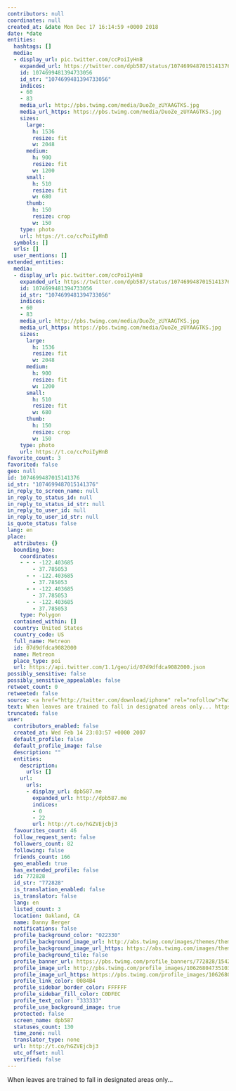 ```yaml
---
contributors: null
coordinates: null
created_at: &date Mon Dec 17 16:14:59 +0000 2018
date: *date
entities:
  hashtags: []
  media:
  - display_url: pic.twitter.com/ccPoiIyHnB
    expanded_url: https://twitter.com/dpb587/status/1074699487015141376/photo/1
    id: 1074699481394733056
    id_str: "1074699481394733056"
    indices:
    - 60
    - 83
    media_url: http://pbs.twimg.com/media/DuoZe_zUYAAGTKS.jpg
    media_url_https: https://pbs.twimg.com/media/DuoZe_zUYAAGTKS.jpg
    sizes:
      large:
        h: 1536
        resize: fit
        w: 2048
      medium:
        h: 900
        resize: fit
        w: 1200
      small:
        h: 510
        resize: fit
        w: 680
      thumb:
        h: 150
        resize: crop
        w: 150
    type: photo
    url: https://t.co/ccPoiIyHnB
  symbols: []
  urls: []
  user_mentions: []
extended_entities:
  media:
  - display_url: pic.twitter.com/ccPoiIyHnB
    expanded_url: https://twitter.com/dpb587/status/1074699487015141376/photo/1
    id: 1074699481394733056
    id_str: "1074699481394733056"
    indices:
    - 60
    - 83
    media_url: http://pbs.twimg.com/media/DuoZe_zUYAAGTKS.jpg
    media_url_https: https://pbs.twimg.com/media/DuoZe_zUYAAGTKS.jpg
    sizes:
      large:
        h: 1536
        resize: fit
        w: 2048
      medium:
        h: 900
        resize: fit
        w: 1200
      small:
        h: 510
        resize: fit
        w: 680
      thumb:
        h: 150
        resize: crop
        w: 150
    type: photo
    url: https://t.co/ccPoiIyHnB
favorite_count: 3
favorited: false
geo: null
id: 1074699487015141376
id_str: "1074699487015141376"
in_reply_to_screen_name: null
in_reply_to_status_id: null
in_reply_to_status_id_str: null
in_reply_to_user_id: null
in_reply_to_user_id_str: null
is_quote_status: false
lang: en
place:
  attributes: {}
  bounding_box:
    coordinates:
    - - - -122.403685
        - 37.785053
      - - -122.403685
        - 37.785053
      - - -122.403685
        - 37.785053
      - - -122.403685
        - 37.785053
    type: Polygon
  contained_within: []
  country: United States
  country_code: US
  full_name: Metreon
  id: 07d9dfdca9082000
  name: Metreon
  place_type: poi
  url: https://api.twitter.com/1.1/geo/id/07d9dfdca9082000.json
possibly_sensitive: false
possibly_sensitive_appealable: false
retweet_count: 0
retweeted: false
source: <a href="http://twitter.com/download/iphone" rel="nofollow">Twitter for iPhone</a>
text: When leaves are trained to fall in designated areas only... https://t.co/ccPoiIyHnB
truncated: false
user:
  contributors_enabled: false
  created_at: Wed Feb 14 23:03:57 +0000 2007
  default_profile: false
  default_profile_image: false
  description: ""
  entities:
    description:
      urls: []
    url:
      urls:
      - display_url: dpb587.me
        expanded_url: http://dpb587.me
        indices:
        - 0
        - 22
        url: http://t.co/hGZVEjcbj3
  favourites_count: 46
  follow_request_sent: false
  followers_count: 82
  following: false
  friends_count: 166
  geo_enabled: true
  has_extended_profile: false
  id: 772828
  id_str: "772828"
  is_translation_enabled: false
  is_translator: false
  lang: en
  listed_count: 3
  location: Oakland, CA
  name: Danny Berger
  notifications: false
  profile_background_color: "022330"
  profile_background_image_url: http://abs.twimg.com/images/themes/theme15/bg.png
  profile_background_image_url_https: https://abs.twimg.com/images/themes/theme15/bg.png
  profile_background_tile: false
  profile_banner_url: https://pbs.twimg.com/profile_banners/772828/1542198456
  profile_image_url: http://pbs.twimg.com/profile_images/1062680473510395906/TB-QRB2r_normal.jpg
  profile_image_url_https: https://pbs.twimg.com/profile_images/1062680473510395906/TB-QRB2r_normal.jpg
  profile_link_color: 0084B4
  profile_sidebar_border_color: FFFFFF
  profile_sidebar_fill_color: C0DFEC
  profile_text_color: "333333"
  profile_use_background_image: true
  protected: false
  screen_name: dpb587
  statuses_count: 130
  time_zone: null
  translator_type: none
  url: http://t.co/hGZVEjcbj3
  utc_offset: null
  verified: false
---
```


When leaves are trained to fall in designated areas only...

